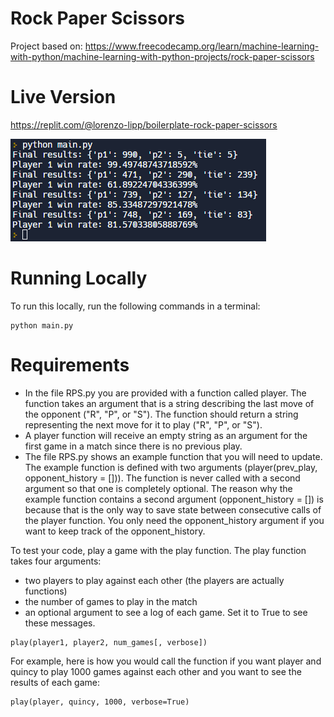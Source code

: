 # Rock Paper Scissors

Project based on: https://www.freecodecamp.org/learn/machine-learning-with-python/machine-learning-with-python-projects/rock-paper-scissors

# Live Version

https://replit.com/@lorenzo-lipp/boilerplate-rock-paper-scissors

![image](./images/preview.png)

# Running Locally

To run this locally, run the following commands in a terminal:

```
python main.py
```

# Requirements

- In the file RPS.py you are provided with a function called player. The function takes an argument that is a string describing the last move of the opponent ("R", "P", or "S"). The function should return a string representing the next move for it to play ("R", "P", or "S").
- A player function will receive an empty string as an argument for the first game in a match since there is no previous play.
- The file RPS.py shows an example function that you will need to update. The example function is defined with two arguments (player(prev_play, opponent_history = [])). The function is never called with a second argument so that one is completely optional. The reason why the example function contains a second argument (opponent_history = []) is because that is the only way to save state between consecutive calls of the player function. You only need the opponent_history argument if you want to keep track of the opponent_history.


To test your code, play a game with the play function. The play function takes four arguments:

- two players to play against each other (the players are actually functions)
- the number of games to play in the match
- an optional argument to see a log of each game. Set it to True to see these messages.

```
play(player1, player2, num_games[, verbose])
```
For example, here is how you would call the function if you want player and quincy to play 1000 games against each other and you want to see the results of each game:

```
play(player, quincy, 1000, verbose=True)
```